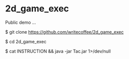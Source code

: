 2d_game_exec
============

Public demo ...


$ git clone https://github.com/writecoffee/2d_game_exec

$ cd 2d_game_exec

$ cat INSTRUCTION && java -jar Tac.jar 1>/dev/null
